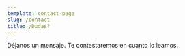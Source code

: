 ```yaml
---
template: contact-page
slug: /contact
title: ¿Dudas?
---
```


Déjanos un mensaje. Te contestaremos en cuanto lo leamos.